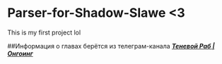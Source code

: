# Parser-for-Shadow-Slawe <3
This is my first project lol

##Информация о главах берётся из телеграм-канала [__*Теневой Раб | Онгоинг*__](https://t.me/s/shad0wslave)
